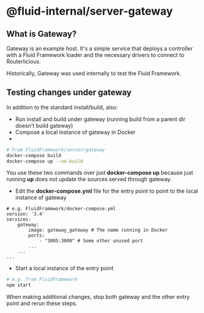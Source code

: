 # @fluid-internal/server-gateway

## What is Gateway?
Gateway is an example host. It's a simple service that deploys a controller with a Fluid Framework loader and the necessary drivers to connect to
Routerlicious.

Historically, Gateway was used internally to test the Fluid Framework.

## Testing changes under gateway

In addition to the standard install/build, also:
* Run install and build under gateway (running build from a parent dir doesn't build gateway)
* Compose a local instance of gateway in Docker
* 
````bash
# From FluidFramework/server/gateway
docker-compose build
docker-compose up --no-build
````
You use these two commands over just __docker-compose up__ because just running __up__ does not update the sources served through gateway.
* Edit the __docker-compose.yml__ file for the entry point to point to the local instance of gateway
````
# e.g. FluidFramework/docker-compose.yml
version: '3.4'
services:
    gateway:
        image: gateway_gateway # The name running in Docker
        ports:
            - "3005:3000" # Some other unused port
        ...
    ...
...
````
* Start a local instance of the entry point
````bash
# e.g. from FluidFramework
npm start
````

When making additional changes, stop both gateway and the other entry point and rerun these steps.
